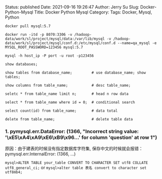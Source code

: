 Status: published
Date: 2021-09-16 19:26:47
Author: Jerry Su
Slug: Docker-Python-Mysql
Title: Docker Python Mysql
Category: 
Tags: Docker, Mysql, Python

`docker pull mysql:5.7`

`docker run -itd -p 8070:3306 -v /hadoop-data/work/sl/project/mysql/data:/var/lib/mysql -v /hadoop-data/work/sl/project/mysql/conf.d:/etc/mysql/conf.d --name=qa_mysql -e MYSQL_ROOT_PASSWORD=123456 mysql:5.7`

`mysql -h host_ip -P port -u root -p123456`


```
show databases;

show tables from database_name;         # use database_name; show tables;

show columns from table_name;           # desc table_name;

seletc * from table_name limit n;       # head n row data

select * from table_name where id = 0;  # conditional search

select count(id) from table_name;       # data total

delete from table_name;                 # delete table data
```


### 1. pymysql.err.DataError: (1366, "Incorrect string value: '\\xE5\\xA4\\xA9\\xE6\\xB9\\x96...' for column 'question' at row 1")

原因：由于建表的时候没有指定数据库字符集, 保存中文的时候就会报错：pymysql.err.InternalError: (1366, ...)

`mysql>ALTER TABLE your_table CONVERT TO CHARACTER SET utf8 COLLATE utf8_general_ci;`
or
`mysql>alter table 表名 convert to character set utf8mb4;`
